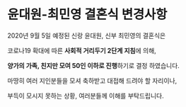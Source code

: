# 윤대원-최민영 결혼식 변경사항

2020년 9월 5일 예정된  신랑 윤대원, 신부 최민영의 결혼식은 

코로나19 확대에 따른 **사회적 거리두기 2단계 지침**에 의해, 

**양가의 가족, 친지만 모여 50인 이하로 진행**하기로 결정 하였습니다.

마땅히 여러 지인분들을 모셔 축하받고 대접해 드려야 할 자리이나,

부득이 모시지 못하는 상황, 여러분들께 이해를 부탁드립니다. 









